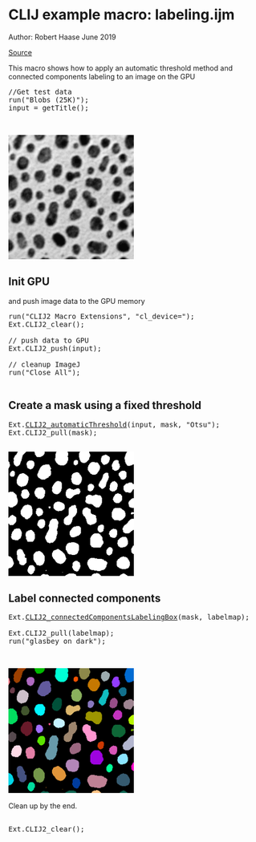 

# CLIJ example macro: labeling.ijm

Author: Robert Haase
June 2019

[Source](https://github.com/clij/clij2-docs/tree/master/src/main/macro/labeling.ijm)

This macro shows how to apply an automatic 
threshold method and connected components labeling
to an image on the GPU




<pre class="highlight">
//Get test data
run("Blobs (25K)");
input = getTitle();


</pre>
<a href="image_1587652528521.png"><img src="image_1587652528521.png" width="250" alt="blobs.gif"/></a>

## Init GPU
 and push image data to the GPU memory

<pre class="highlight">
run("CLIJ2 Macro Extensions", "cl_device=");
Ext.CLIJ2_clear();

// push data to GPU
Ext.CLIJ2_push(input);

// cleanup ImageJ
run("Close All");

</pre>

## Create a mask using a fixed threshold

<pre class="highlight">
Ext.<a href="https://clij.github.io/clij2-docs/reference_automaticThreshold">CLIJ2_automaticThreshold</a>(input, mask, "Otsu");
Ext.CLIJ2_pull(mask);

</pre>
<a href="image_1587652528671.png"><img src="image_1587652528671.png" width="250" alt="CLIJ2_automaticThreshold_result204"/></a>

## Label connected components

<pre class="highlight">
Ext.<a href="https://clij.github.io/clij2-docs/reference_connectedComponentsLabelingBox">CLIJ2_connectedComponentsLabelingBox</a>(mask, labelmap);

Ext.CLIJ2_pull(labelmap);
run("glasbey on dark");


</pre>
<a href="image_1587652528795.png"><img src="image_1587652528795.png" width="250" alt="CLIJ2_connectedComponentsLabelingBox_result205"/></a>

Clean up by the end.

<pre class="highlight">

Ext.CLIJ2_clear();



</pre>




